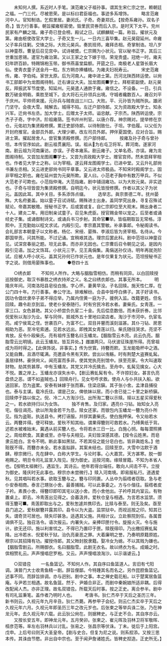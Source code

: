 <!-- { "loadSidebar": true } -->
　　未知何人撰。系近时人手笔。演范雍父子祖孙事。谓其生宋仁宗之世。赖朝廷之福。一门三代。尽被恩荣。是以标曰君臣福也。事迹多系增饰。 
　　略言范雍河中人。官知制诰。乞假里居。妻闵氏。子奇。奇妻郑氏。【按奇系雍孙。双名子奇。】皆力行善事。朝旨擢雍枢密使。毁里民贷券而后入京。是时天下太平。兖州民家有产麟之瑞。雍子奇已登会榜。殿试之日。试麒麟赋一篇。称旨。擢状元及第。雍由枢使改官大学士。子奇又生一儿。一日内三喜毕集。赵元昊窥延州。命雍父子率兵往剿。交锋之际。大败元昊兵。奏凯班师。雍拜丞相。奇掌制诰。坦八岁以神童荐。曹皇后召见宫中。试诗被奬。仁宗赐为小状元。官以秘书正字。其后三世重加恩锡。遣官为雍治第。又以王家之女下嫁于坦。荣宠贵盛。冠绝一时。雍夫妇年跻百龄。特赐锦袍玉带。御书燕喜堂扁额。开筵之日。南极老人星曁长眉大仙。使靑衣童子送金丹一粒。东方朔亦捧蟠桃。为雍夫妇祝寿云。 
　　宋史范雍传。雍、字伯纯。家世太原。后为河南人。雍中进士第。历河北陕西转运使。以尙书工部郞中为龙图阁待制。迁右谏议大夫。加龙图阁■学士。拜枢密副使。赵元昊反。拜振武军节度使。知延州。元昊遣人通款于雍。雍信之。不设备。一日。引兵数万破金明砦。乘胜至城下。会大将石元孙领兵出境。守城者纔数百人。雍召刘平于庆州。平帅师来援。元孙兵与贼夜战三川口。大败。平、元孙皆为贼所执。雄闭门坚守。会夜大雪。贼解去。城得不陷。左迁户部侍郞。又为资政殿大学士。知永兴军。迁尙书左丞。加大学士。后赠太子太师。谥忠献。子宗杰。陕西转运使。宗杰子子奇。字中济。阶祖雍荫。签书幷州判官。以唐介荐。神宗赐对。提举修在京仓。元佑初为集贤殿修撰。累迁吏部侍郞。以待制致仕。子坦。字伯履。以父任为开封府推官。金部员外郞。大理少卿。改左司员外郞。押伴夏国使。应对合旨。赐进士第。擢起居舍人。尝官集贤殿修撰。历户部侍郞。 
　　按雍及孙子奇与曾孙坦。本传官序如此。剧云祖贯襄阳。误。祖从为右屯卫将军。葬河南。遂家河南。剧云祖为河南廉访。亦误。子奇本雍系。剧云雍子。又单名奇。亦误。雍为龙图阁待制。又尝加龙图阁■学士。又尝为资政殿大学士。赠官宫师。然未尝拜宰相也。作者见大学士之称。以为宰相。遂云拜龙图阁学士。已进中堂。又云升礼部尙书兼左丞相。又云进吏部尙书同平章事。又云进太师极品。不知宋时殿阁学士。固非宰相之职也。雍在延州尝为元昊所欺。夏人曰。小范老子胸中有数万甲兵。不似大范老子可欺也。小范指仲淹。大范指雍。剧中铺诩雍功。以为大败元昊。非实迹也。子奇与坦皆尝为集贤殿修撰。自明迄今。状元皆授修撰。作者以其父子为状元。盖因此耳。其中关目。多系添饰点缀。 
　　选举志。眞宗景德二年。抚州晏殊。大名府姜盖。始以童子召试诗赋。赐殊进士出身。盖同学究出身。寻复召殊试赋论。帝嘉其敏赡。授秘书正字。后或罢或复。自仁宗即位至大观末。赐出身者二十人。建炎二年。用旧制亲试童子。召见朱虎臣。授官赐金带以宠之。后至者或诵经史子集。或诵御制诗文。或诵兵书习步射。其命官■举。皆临期取旨无常格。淳熙中。王克勤始以程文求试。内殿引见。孝宗嘉其警敏。补承事郞。令秘阁读书。会礼部言本朝童子以文称者。杨亿、宋绶、晏殊、李淑后皆为贤宰相。名侍从。今郡国举贡。问其所能。不过记诵。宜稍艰其选。理宗后罢此科。剧中范坦以神童召见。试深宫春丽之题。坦无此事。而亦非无因也。仁宗曹后召令朝见之说。是因内殿引见语。加之文饰耳。小状元三字。见王禹偁集。禹偁送孙仅诗。明年再就尧阶试。应被人呼小状元。盖其兄孙何已作状元也。是年仅果复为状元。范坦授秘书正字之说。则借用晏殊事也。 
　　●卷四十五 


　　○绣衣郞 
　　不知何人所作。大略与胭脂雪相仿。而稍有同异。以白回赎授巡按御史。取汉书暴胜之绣衣持斧之义。名之曰绣衣郞也。其事无所本。 
　　明隆庆年间。河南洛阳县皂役白施。字心怀。妻黄早没。子名回赎。施天性仁厚。在公门四十年。力行善事。奉公守法。排难解纷。合县中皆呼白佛子。其子好读书。因功令倡优隶卒子弟不得应举。乃属内侄黄一庭为子。援例入监。改籍更姓。但名回赎。趣令赴京到监。使老仆安泰随行。时有穷民冷若水者。妻柴氏。女靑莲。一家三口。女色甚艳。其父小桥尝负仇宦二十金。先后偿息数倍。而未获折券。比邻倪爱秋以淘沙为业。挈与同伴。抵城外五十里地曰梁店者。淘沙于市河中。仇宦名亮。咸宁侯鸾之侄。世袭百户。为富不仁。双目并瞽而溪刻滋甚。其仆刁钻、房恩相助为恶。至冷宅索逋。见若水远出。即拽其女靑莲以归。柴氏随往哭求。亮坚不肯放。反令仆殴柴氏。亮有祖传玉簪名曰玉蟠龙。【胭脂雪云木亮。此云仇亮。胭脂雪云比明镜。此云玉蟠龙。皆互异处。】雌雄两只。马伏波征珠崖所得。亮曾祖成为将时得之。【此俱饰说。非事实。】传为世寳。持簪而飮。玉龙能吸杯中之酒。又能自舞。且酒尽辄满。亮邀县令黑有天飮。尝出以侑觞。时有荆楚大盗赛虬髯。虽居绿林。豪侠尙义。闻亮富而多非。使其党执亮别馆中。挟至亮家。令大叫速取财物。劫其赀甚厚。中有玉蟠龙。其党又幷冷氏擒去。至舟中。虬髯见擒女。心大不悦。置之岸上。玉蟠龙亦误失水中。【剧云赛虬髯有令。不许掠妇女。甚言仇亮盘债之恶。谓不如盗贼也。】回赎舟行。见女号呼求救。使舟人与仆共扶入船。欲送回家。恐为盗累。安泰有妹嫁于张而寡。住梁店鎭。其子张小舍。孟津县捕役也。泰与主谋。载冷氏往。谓是己女。俾依妹以居。而小舍已徙二十里之新桥鎭。回赎停于路以俟之。倪、冷二人方淘沙归。出所淘二簪以示赎。赎以五星买得爱秋之一。若水欲持归以为女饰。 
　　独不肯售。及归家。遇亮仆刁钻。始知女入亮宅。偕往谒亮。欲以所淘金若干为息。赎女还家。而银包内玉蟠龙一簪为亮仆所见。指为盗赃。执送县令。拷打诬服。幷拶其妻柴氏。使白施押保。令又绐若水云。两簪并得。便可释放。爱秋不知其绐。谓果得簪则可救若水。乃缚黄纸于背。述若水被难始末。冀遇从前买簪人也。令将若水三日一比。白施心悯。每每潜照拂之。周给飮食。其妻或至。亦导与夫相见。夫妇皆深感其德。【按令云姓黑。而皂隶云姓白。言令不明。断此事如黑狱。不若其役之能分皂白也。皆非眞姓名。】他赃旣不得。而簪亦未全。若水虽拟辟。其案未结也。回赎至京。大雪中沽飮于酒肆。穆宗微行。先在肆中。白称大学生。与论时事。心大嘉赏。天方甚寒。脱一御袍赐之。明旦令司礼监宣入陛见。授为御史。巡按河南。缘赎冒籍。不知为本省人也。【按明太祖微行。遇监生。其诗云。他年若得台端任。敢向人间击不平。立授为御史。隆庆时无此事也。穆宗亦未尝微行。】赎入河南境。即易服私行。道遇爱秋。见其唱叫若水事。欲取玉簪与之。簪与印同裹。人丛中为翦绺者窃取。急与老仆安泰相商。泰言己甥张小舍。最善捕贼。可以此事委之。方与仆偕往。翦绺者皮子衿。素畏小舍。得簪印即叩其宅以送小舍。而小舍他出。子衿呼其内室云。有物置桌上。即去。冷靑莲出见得之。会暮汲井。爱秋仓皇与相遇。为言若水监禁。须得玉簪可■。靑莲即取出与之。爱秋怱遽并携印去。比赎与泰至。则无及矣。亟至县门追之。爱秋献簪幷露其印。县令以为大盗。监禁狱中。而视巡按之印。知其已失。谓奇货可居也。赎失印甚急。适遇其父施。共相计议。立赴察院到任。各属晋谒俱不见。独召洛令。语次报云。内署失火。亲捧印匣付令。旋报火灭。令与施计。欲无还印。施以利害怵之。不得已乃置印于匣。赎旣得印。乃出檄招赛虬髯降。出冷若水、倪爱秋于狱。治仇亮豪恶之罪。大着廉明之誉。乃奏明原籍原姓。穆宗以其招降有功。擢授侍郞。其父貤封脱隶籍。娶冷女为媳。不以其贱为嫌也。【胭脂雪剧云。所赐御衣。名曰胭脂雪。此剧无衣名。故以绣衣为名。成婚之时。傧相赞礼云。声声慢唱皀罗袍。又云。声声慢唱浪淘沙。以示谐谑云。】 


　　○双错卺 
　　一名鱼篮记。不知何人作。其自序曰鱼篮道人。言旧有弋阳调。演普门大士收靑鱼精一剧。辞旨俚鄙。今特踵其名而名之。另作昆腔鱼篮记。述事不同。而辞旨排调。亦与迥别。剧中之事。本之禅史载花船。以于楚寓居鱼篮庵。与尹若兰相遇。故名鱼篮。然于、尹婚合非正。而剧中秦婉娘所适非耦。后得改配闻人杰。亦非正理。故名双错卺。所载天后时事。按之正史。离合参半。剧中有司礼监秉笔。盖作者乃明时人也。 
　　考唐书。狄仁杰卒于天后之圣历三年。新书则云。久视元年九月辛丑。狄仁杰薨。再参甲子会纪。则云仁杰实卒于天后之久视元年六月。久视元年即圣历三年之改元岁也。后张柬之等举兵诛二张。乃在神龙元年。去久视元年六载。此云狄公尙在。则据稗史。与正史不合。其自序亦云。 
　　又按长安五年。即神龙元年。五月癸卯。张柬之、崔元晖及羽林卫将军敬晖、桓彦范等。率左右羽林兵以讨乱。张易之、张昌宗等伏诛。丁未。徙后于上阳宫。戊申。上后号曰则天大圣皇帝。【剧与史合。但复为尼之说。则系揑添。又按三思本传。其诛由节愍。非出自中宗也。至于闻尹詹诸姓氏。皆稗史揑造。正史所无。】 
